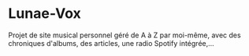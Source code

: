 # Lunae-Vox
Projet de site musical personnel géré de A à Z par moi-même, avec des chroniques d'albums, des articles, une radio Spotify intégrée,...
